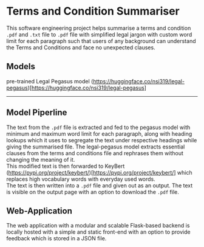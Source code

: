# Terms and Condition Summariser
This software engineering project helps summarise a terms and condition `.pdf` and `.txt` file to `.pdf` file with simplified legal jargon with custom word limit for each paragraph such that users of any background can understand the Terms and Conditions and face no unexpected clauses.

## Models
  pre-trained Legal Pegasus model (https://huggingface.co/nsi319/legal-pegasus)[https://huggingface.co/nsi319/legal-pegasus]
<hr>

## Model Piperline
The text from the `.pdf` file is extracted and fed to the pegasus model with minimum and maximum word limit for each paragraph, along with heading lookups which it uses to segregate the text under respective headings while giving the summarised file.
The legal-pegasus model extracts essential clauses from the terms and conditions file and rephrases them without changing the meaning of it. <br>
This modified text is then forwarded to KeyBert (https://pypi.org/project/keybert/)[https://pypi.org/project/keybert/] which replaces high vocabulary words with everyday used words. <br>
The text is then written into a `.pdf` file and given out as an output. The text is visible on the output page with an option to download the `.pdf` file.

## Web-Application
The web application with a modular and scalable Flask-based backend is locally hosted with a simple and static front-end with an option to provide feedback which is stored in a JSON file.

